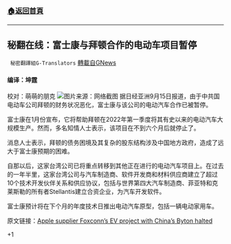 ###  [:house:返回首頁](https://github.com/ourhimalayas/txt)
---


## 秘翻在线：富士康与拜顿合作的电动车项目暂停
` 秘密翻譯組G-Translators` [轉載自GNews](https://gnews.org/zh-hans/1535830/)

#### 编译：坤霆
校对：萌萌的朋克
![](https://assets.gnews.org/wp-content/uploads/2021/09/2-50.jpg)图片来源：网络截图
据日经亚洲9月15日报道，由于中共国电动车公司拜顿的财务状况恶化，富士康与该公司的电动汽车合作已被暂停。

富士康在1月份宣布，它将帮助拜顿在2022年第一季度将其有史以来的电动汽车大规模生产。然而，多名知情人士表示，该项目在不到六个月后就停止了。

消息人士表示，拜顿的债务困境及其复杂的股东结构涉及中国地方政府，造成了远大于富士康预期的困难。

自那以后，这家台湾公司已将重点转移到其他正在进行的电动汽车项目上。在过去的一年半里，这家台湾公司与汽车制造商、软件开发商和材料供应商建立了超过10个技术开发伙伴关系和供应协议，包括与世界第四大汽车制造商、菲亚特和克莱斯勒的所有者Stellantis建立合资企业，为汽车开发软件。

富士康预计将在下个月的年度技术日推出电动汽车原型，包括一辆电动家用车。

原文链接：[Apple supplier Foxconn’s EV project with China’s Byton halted](https://asia.nikkei.com/Business/China-tech/Apple-supplier-Foxconn-s-EV-project-with-China-s-Byton-halted)

+1
